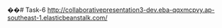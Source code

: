 ��#   T a s k - 6 
 http://collaborativepresentation3-dev.eba-qqxmcpvy.ap-southeast-1.elasticbeanstalk.com/
 
